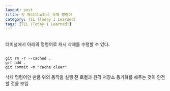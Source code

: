 ```yaml
---
layout: post
title: 깃 캐시(Cache) 삭제 명령어
category: TIL (Today I Learned)
tags: [TIL (Today I Learned)]
---
```


<br>
터미널에서 아래의 명령어로 캐시 삭제를 수행할 수 있다.

```

git rm -r --cached .
git add .
git commit -m "cache clear"

```

삭제 명령어인 만큼 위의 동작을 실행 전 로컬과 원격 저장소 동기화를 해주는 것이 안전할 것을 보임
